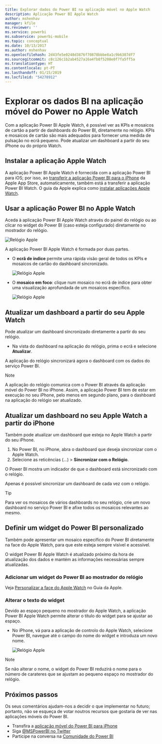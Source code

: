 ```yaml
---
title: Explorar dados do Power BI na aplicação móvel no Apple Watch
description: Aplicação Power BI Apple Watch
author: mshenhav
manager: kfile
ms.reviewer: ''
ms.service: powerbi
ms.subservice: powerbi-mobile
ms.topic: conceptual
ms.date: 10/13/2017
ms.author: mshenhav
ms.openlocfilehash: 2d43fe5e0248d3876f70878bbbe8a1c9b6387df7
ms.sourcegitcommit: c8c126c1b2ab4527a16a4fb8f5208e0f7fa5ff5a
ms.translationtype: HT
ms.contentlocale: pt-PT
ms.lasthandoff: 01/15/2019
ms.locfileid: "54278912"
---
```

# <a name="explore-your-data-in-the-power-bi-mobile-app-on-your-apple-watch"></a>Explorar os dados BI na aplicação móvel do Power no Apple Watch
Com a aplicação Power BI Apple Watch, é possível ver as KPIs e mosaicos de cartão a partir de dashboards do Power BI, diretamente no relógio. KPIs e mosaicos de cartão são mais adequados para fornecer uma medida de pulsação no ecrã pequeno. Pode atualizar um dashboard a partir do seu iPhone ou do próprio Watch.

## <a name="install-the-apple-watch-app"></a>Instalar a aplicação Apple Watch
A aplicação Power BI Apple Watch é fornecida com a aplicação Power BI para iOS; por isso, ao [transferir a aplicação Power BI para o iPhone](http://go.microsoft.com/fwlink/?LinkId=522062 "Transferir a aplicação iPhone") da Apple App Store, automaticamente, também está a transferir a aplicação Power BI Watch. O guia da Apple explica como [instalar aplicações Apple Watch](https://support.apple.com/en-us/HT204784).

## <a name="use-the-power-bi-app-on-the-apple-watch"></a>Usar a aplicação Power BI no Apple Watch
Aceda à aplicação Power BI Apple Watch através do painel do relógio ou ao clicar no widget do Power BI (caso esteja configurado) diretamente no mostrador do relógio.

![Relógio Apple](./media/mobile-apple-watch/pbi_aplwatch_complicatn240arrow.png)

A aplicação Power BI Apple Watch é formada por duas partes.

* O **ecrã de índice** permite uma rápida visão geral de todos os KPIs e mosaicos de cartão do dashboard sincronizado.
  
  ![Relógio Apple](./media/mobile-apple-watch/pbi_aplwatch_indexscreen240.png)
* O **mosaico em foco**: clique num mosaico no ecrã de índice para obter uma visualização aprofundada de um mosaicos específico.
  
  ![Relógio Apple](./media/mobile-apple-watch/pbi_aplwatch_kpi.png)

## <a name="refresh-a-dashboard-from-your-apple-watch"></a>Atualizar um dashboard a partir do seu Apple Watch
Pode atualizar um dashboard sincronizado diretamente a partir do seu relógio.

* Na vista do dashboard na aplicação do relógio, prima o ecrã e selecione **Atualizar**.

A aplicação do relógio sincronizará agora o dashboard com os dados do serviço Power BI.

> [!NOTE]
> A aplicação do relógio comunica com o Power BI através da aplicação móvel do Power BI no iPhone. Assim, a aplicação Power BI tem de estar em execução no seu iPhone, pelo menos em segundo plano, para o dashboard na aplicação do relógio ser atualizado.
> 
> 

## <a name="refresh-a-dashboard-on-your-apple-watch-from-your-iphone"></a>Atualizar um dashboard no seu Apple Watch a partir do iPhone
Também pode atualizar um dashboard que esteja no Apple Watch a partir do seu iPhone.

1. No Power BI, no iPhone, abra o dashboard que deseja sincronizar com o Apple Watch. 
2. Selecione as reticências (...) > **Sincronizar com o Relógio**.

O Power BI mostra um indicador de que o dashboard está sincronizado com o relógio.

Apenas é possível sincronizar um dashboard de cada vez com o relógio.

> [!TIP]
> Para ver os mosaicos de vários dashboards no seu relógio, crie um novo dashboard no serviço Power BI e afixe todos os mosaicos relevantes ao mesmo.
> 
> 

## <a name="set-a-custom-power-bi-widget"></a>Definir um widget do Power BI personalizado
Também pode apresentar um mosaico específico do Power BI diretamente na face do Apple Watch, para que este esteja sempre visível e acessível.

O widget Power BI Apple Watch é atualizado próximo da hora de atualização dos dados e mantém as informações necessárias sempre atualizadas.

### <a name="add-a-power-bi-widget-to-your-watch-face"></a>Adicionar um widget do Power BI ao mostrador do relógio
Veja [Personalizar a face do Apple Watch](https://support.apple.com/en-us/HT205536) no Guia da Apple.

### <a name="change-the-text-on-the-widget"></a>Alterar o texto do widget
Devido ao espaço pequeno no mostrador do Apple Watch, a aplicação Power BI Apple Watch permite alterar o título do widget para se ajustar ao espaço.

* No iPhone, vá para a aplicação de controlo do Apple Watch, selecione Power BI, navegue até o campo do nome do widget e introduza um novo nome.
  
  ![Relógio Apple](./media/mobile-apple-watch/pbi_aplwatch_oniphone.png)

> [!NOTE]
> Se não alterar o nome, o widget do Power BI reduzirá o nome para o número de carateres que se ajustam ao pequeno espaço no mostrador do relógio. 
> 
> 

## <a name="next-steps"></a>Próximos passos
Os seus comentários ajudam-nos a decidir o que implementar no futuro; portanto, não se esqueça de votar noutros recursos que gostaria de ver nas aplicações móveis do Power BI. 

* Transfira a [aplicação móvel do Power BI para iPhone](http://go.microsoft.com/fwlink/?LinkId=522062)
* Siga [@MSPowerBI no Twitter](https://twitter.com/MSPowerBI)
* Participe na conversa na [Comunidade do Power BI](http://community.powerbi.com/)

